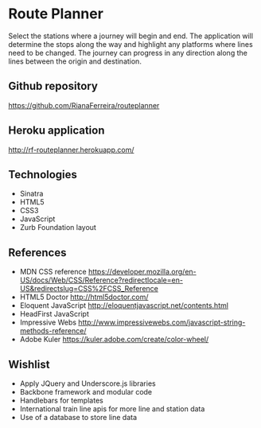 # Route Planner
Select the stations where a journey will begin and end. The application will determine the stops along the way and highlight any platforms where lines need to be changed. The journey can progress in any direction along the lines between the origin and destination.

## Github repository
https://github.com/RianaFerreira/routeplanner

## Heroku application
http://rf-routeplanner.herokuapp.com/

## Technologies
*  Sinatra
*  HTML5
*  CSS3
*  JavaScript
*  Zurb Foundation layout

## References
*  MDN CSS reference https://developer.mozilla.org/en-US/docs/Web/CSS/Reference?redirectlocale=en-US&redirectslug=CSS%2FCSS_Reference
*  HTML5 Doctor http://html5doctor.com/
*  Eloquent JavaScript http://eloquentjavascript.net/contents.html
*  HeadFirst JavaScript
*  Impressive Webs http://www.impressivewebs.com/javascript-string-methods-reference/
*  Adobe Kuler https://kuler.adobe.com/create/color-wheel/

## Wishlist
*  Apply JQuery and Underscore.js libraries
*  Backbone framework and modular code
*  Handlebars for templates
*  International train line apis for more line and station data
*  Use of a database to store line data
